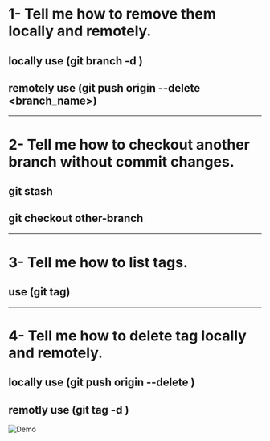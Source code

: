 # 1- Tell me how to remove them locally and remotely.
## locally use (git branch -d <branch name>)
## remotely use (git push origin --delete <branch_name>)
---
# 2- Tell me how to checkout another branch without commit changes.
## git stash
## git checkout other-branch
---
# 3- Tell me how to list tags.
## use (git tag)
---
# 4- Tell me how to delete tag locally and remotely.
## locally use (git push origin --delete <tag name>)
## remotly use (git tag -d <tag name>)

![Demo](https://github.com/yourusername/yourrepo/blob/main/images/demo.gif?raw=true)

